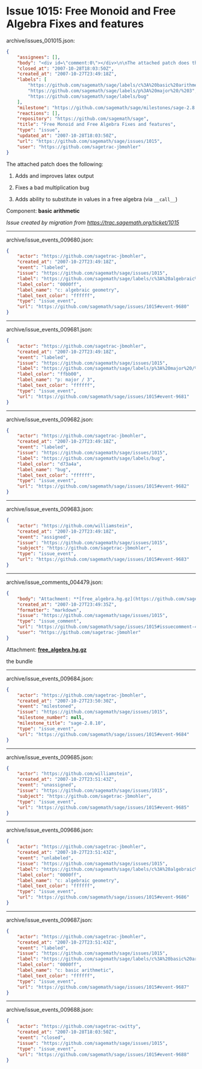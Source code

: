 # Issue 1015: Free Monoid and Free Algebra Fixes and features

archive/issues_001015.json:
```json
{
    "assignees": [],
    "body": "<div id=\"comment:0\"></div>\n\nThe attached patch does the following:\n\n1)  Adds and improves latex output\n\n2)  Fixes a bad multiplication bug\n\n3)  Adds ability to substitute in values in a free algebra (via `__call__`)\n\nComponent: **basic arithmetic**\n\n_Issue created by migration from https://trac.sagemath.org/ticket/1015_\n\n",
    "closed_at": "2007-10-28T18:03:50Z",
    "created_at": "2007-10-27T23:49:18Z",
    "labels": [
        "https://github.com/sagemath/sage/labels/c%3A%20basic%20arithmetic",
        "https://github.com/sagemath/sage/labels/p%3A%20major%20/%203",
        "https://github.com/sagemath/sage/labels/bug"
    ],
    "milestone": "https://github.com/sagemath/sage/milestones/sage-2.8.10",
    "reactions": [],
    "repository": "https://github.com/sagemath/sage",
    "title": "Free Monoid and Free Algebra Fixes and features",
    "type": "issue",
    "updated_at": "2007-10-28T18:03:50Z",
    "url": "https://github.com/sagemath/sage/issues/1015",
    "user": "https://github.com/sagetrac-jbmohler"
}
```
<div id="comment:0"></div>

The attached patch does the following:

1)  Adds and improves latex output

2)  Fixes a bad multiplication bug

3)  Adds ability to substitute in values in a free algebra (via `__call__`)

Component: **basic arithmetic**

_Issue created by migration from https://trac.sagemath.org/ticket/1015_





---

archive/issue_events_009680.json:
```json
{
    "actor": "https://github.com/sagetrac-jbmohler",
    "created_at": "2007-10-27T23:49:18Z",
    "event": "labeled",
    "issue": "https://github.com/sagemath/sage/issues/1015",
    "label": "https://github.com/sagemath/sage/labels/c%3A%20algebraic%20geometry",
    "label_color": "0000ff",
    "label_name": "c: algebraic geometry",
    "label_text_color": "ffffff",
    "type": "issue_event",
    "url": "https://github.com/sagemath/sage/issues/1015#event-9680"
}
```



---

archive/issue_events_009681.json:
```json
{
    "actor": "https://github.com/sagetrac-jbmohler",
    "created_at": "2007-10-27T23:49:18Z",
    "event": "labeled",
    "issue": "https://github.com/sagemath/sage/issues/1015",
    "label": "https://github.com/sagemath/sage/labels/p%3A%20major%20/%203",
    "label_color": "ffbb00",
    "label_name": "p: major / 3",
    "label_text_color": "ffffff",
    "type": "issue_event",
    "url": "https://github.com/sagemath/sage/issues/1015#event-9681"
}
```



---

archive/issue_events_009682.json:
```json
{
    "actor": "https://github.com/sagetrac-jbmohler",
    "created_at": "2007-10-27T23:49:18Z",
    "event": "labeled",
    "issue": "https://github.com/sagemath/sage/issues/1015",
    "label": "https://github.com/sagemath/sage/labels/bug",
    "label_color": "d73a4a",
    "label_name": "bug",
    "label_text_color": "ffffff",
    "type": "issue_event",
    "url": "https://github.com/sagemath/sage/issues/1015#event-9682"
}
```



---

archive/issue_events_009683.json:
```json
{
    "actor": "https://github.com/williamstein",
    "created_at": "2007-10-27T23:49:18Z",
    "event": "assigned",
    "issue": "https://github.com/sagemath/sage/issues/1015",
    "subject": "https://github.com/sagetrac-jbmohler",
    "type": "issue_event",
    "url": "https://github.com/sagemath/sage/issues/1015#event-9683"
}
```



---

archive/issue_comments_004479.json:
```json
{
    "body": "Attachment: **[free_algebra.hg.gz](https://github.com/sagemath/sage/files/ticket1015/free_algebra.hg.gz)**\n\nthe bundle",
    "created_at": "2007-10-27T23:49:35Z",
    "formatter": "markdown",
    "issue": "https://github.com/sagemath/sage/issues/1015",
    "type": "issue_comment",
    "url": "https://github.com/sagemath/sage/issues/1015#issuecomment-4479",
    "user": "https://github.com/sagetrac-jbmohler"
}
```

Attachment: **[free_algebra.hg.gz](https://github.com/sagemath/sage/files/ticket1015/free_algebra.hg.gz)**

the bundle



---

archive/issue_events_009684.json:
```json
{
    "actor": "https://github.com/sagetrac-jbmohler",
    "created_at": "2007-10-27T23:50:30Z",
    "event": "milestoned",
    "issue": "https://github.com/sagemath/sage/issues/1015",
    "milestone_number": null,
    "milestone_title": "sage-2.8.10",
    "type": "issue_event",
    "url": "https://github.com/sagemath/sage/issues/1015#event-9684"
}
```



---

archive/issue_events_009685.json:
```json
{
    "actor": "https://github.com/williamstein",
    "created_at": "2007-10-27T23:51:43Z",
    "event": "unassigned",
    "issue": "https://github.com/sagemath/sage/issues/1015",
    "subject": "https://github.com/sagetrac-jbmohler",
    "type": "issue_event",
    "url": "https://github.com/sagemath/sage/issues/1015#event-9685"
}
```



---

archive/issue_events_009686.json:
```json
{
    "actor": "https://github.com/sagetrac-jbmohler",
    "created_at": "2007-10-27T23:51:43Z",
    "event": "unlabeled",
    "issue": "https://github.com/sagemath/sage/issues/1015",
    "label": "https://github.com/sagemath/sage/labels/c%3A%20algebraic%20geometry",
    "label_color": "0000ff",
    "label_name": "c: algebraic geometry",
    "label_text_color": "ffffff",
    "type": "issue_event",
    "url": "https://github.com/sagemath/sage/issues/1015#event-9686"
}
```



---

archive/issue_events_009687.json:
```json
{
    "actor": "https://github.com/sagetrac-jbmohler",
    "created_at": "2007-10-27T23:51:43Z",
    "event": "labeled",
    "issue": "https://github.com/sagemath/sage/issues/1015",
    "label": "https://github.com/sagemath/sage/labels/c%3A%20basic%20arithmetic",
    "label_color": "0000ff",
    "label_name": "c: basic arithmetic",
    "label_text_color": "ffffff",
    "type": "issue_event",
    "url": "https://github.com/sagemath/sage/issues/1015#event-9687"
}
```



---

archive/issue_events_009688.json:
```json
{
    "actor": "https://github.com/sagetrac-cwitty",
    "created_at": "2007-10-28T18:03:50Z",
    "event": "closed",
    "issue": "https://github.com/sagemath/sage/issues/1015",
    "type": "issue_event",
    "url": "https://github.com/sagemath/sage/issues/1015#event-9688"
}
```
